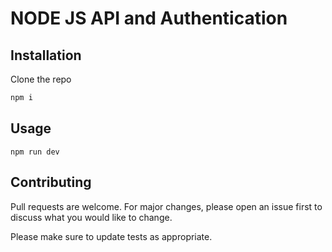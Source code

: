 # NODE JS API and Authentication


## Installation

Clone the repo

```bash
npm i
```

## Usage

```node
npm run dev
```

## Contributing
Pull requests are welcome. For major changes, please open an issue first to discuss what you would like to change.

Please make sure to update tests as appropriate.
